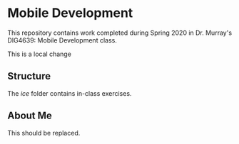 # Mobile Development
This repository contains work completed during Spring 2020 in Dr. Murray's DIG4639: Mobile Development class.

This is a local change

## Structure
The *ice* folder contains in-class exercises. 

## About Me
This should be replaced.
